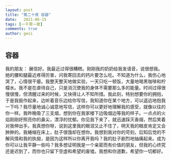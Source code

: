 ```yaml
---
layout: post
title: "第二十夜 容器"
date:   2021-06-15
tags: [一千零一夜]
comments: true
author: gezi
---
```


<!-- more -->

## 容器

我的朋友：
展信好。我最近过得很糟糕。刚刚我的奶奶给我发语音，说很想我。她的腰和腿最近疼得厉害，问我寄回去的钙片要怎么吃。不知道为什么，我伤心地哭了，心情很干瘪。我整天整天地做实验，一天只吃一顿饭，大量地喝黑咖啡和柠檬水。我不是在虐待自己，只是消沉使我的身体不需要那么多的能量。时间过得很慢很慢，但清醒过来的时候，又快得让人不知所措。我此刻，特别想要你的拥抱，于是我振作起来，边听着音乐边给你写信，我知道你在某个地方，可以遥远地抱我一下吗？我尽量地诚心诚意地写信，这样你可以更好地理解我的感受，就像以往的你一样。我昨晚吸了三支烟，想到你在我家楼下边吸烟边等我的样子。一点点的火焰刚刚好照亮你的鼻尖，漂浮的忧郁。你见我下来了，就迅速踩灭香烟，然后笑着对我伸出手。我真想你呀，说到这里我的眼泪又止不住了，明天我的眼皮肯定又会肿肿的。我蜷缩在床上，肚子很饿却在想你。我想到我对你的苛刻，后知后觉的不解风情和我的执拗，是因为这样所以你离开我吗？我的肚子剧烈地抽痛起来。成为你可以让我平静一些吗？我多想证明我是一个亲密而有价值的朋友，但我的心终究还是迟到了，而你也只留下空虚和希望的废墟。我想和你道歉，希望你一切都好。
